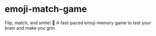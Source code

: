 # emoji-match-game
Flip, match, and smile! 🎯 A fast-paced emoji memory game to test your brain and make you grin.
